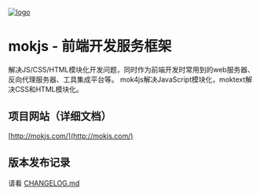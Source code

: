 [![logo](http://mokjs.sinaapp.com/images/logo.png)](http://mokjs.com/)

# mokjs - 前端开发服务框架

解决JS/CSS/HTML模块化开发问题，同时作为前端开发时常用到的web服务器、反向代理服务器、工具集成平台等。
mok4js解决JavaScript模块化，moktext解决CSS和HTML模块化。

## 项目网站（详细文档）

[http://mokjs.com/](http://mokjs.com/)

## 版本发布记录

请看 [CHANGELOG.md](https://github.com/1144/mok-js/blob/master/CHANGELOG.md)
